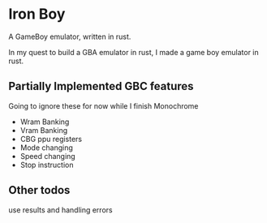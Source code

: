 # Iron Boy

A GameBoy emulator, written in rust.

In my quest to build a GBA emulator in rust, I made a game boy emulator in rust.

## Partially Implemented GBC features

Going to ignore these for now while I finish Monochrome

- Wram Banking
- Vram Banking
- CBG ppu registers
- Mode changing
- Speed changing
- Stop instruction

## Other todos

use results and handling errors
